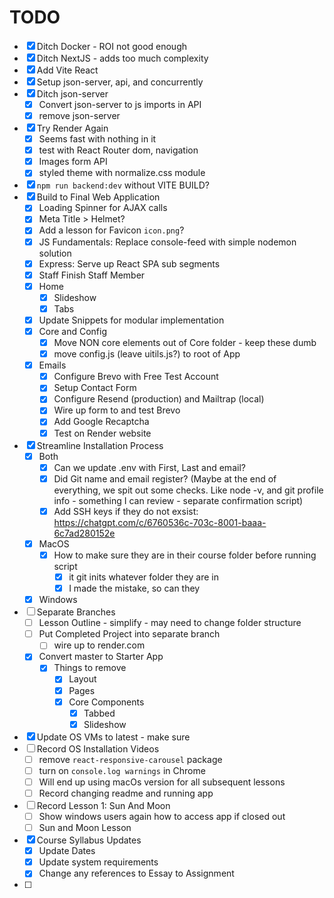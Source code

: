 # TODO

-   [x] Ditch Docker - ROI not good enough
-   [x] Ditch NextJS - adds too much complexity
-   [x] Add Vite React
-   [x] Setup json-server, api, and concurrently
-   [x] Ditch json-server
    -   [x] Convert json-server to js imports in API
    -   [x] remove json-server
-   [x] Try Render Again
    -   [x] Seems fast with nothing in it
    -   [x] test with React Router dom, navigation
    -   [x] Images form API
    -   [x] styled theme with normalize.css module
-   [x] `npm run backend:dev` without VITE BUILD?
-   [x] Build to Final Web Application
    -   [x] Loading Spinner for AJAX calls
    -   [x] Meta Title > Helmet?
    -   [x] Add a lesson for Favicon `icon.png`?
    -   [x] JS Fundamentals: Replace console-feed with simple nodemon solution
    -   [x] Express: Serve up React SPA sub segments
    -   [x] Staff Finish Staff Member
    -   [x] Home
        -   [x] Slideshow
        -   [x] Tabs
    -   [x] Update Snippets for modular implementation
    -   [x] Core and Config
        -   [x] Move NON core elements out of Core folder - keep these dumb
        -   [x] move config.js (leave uitils.js?) to root of App
    -   [x] Emails
        -   [x] Configure Brevo with Free Test Account
        -   [x] Setup Contact Form
        -   [x] Configure Resend (production) and Mailtrap (local)
        -   [x] Wire up form to and test Brevo
        -   [x] Add Google Recaptcha
        -   [x] Test on Render website
-   [x] Streamline Installation Process
    -   [x] Both
        -   [x] Can we update .env with First, Last and email?
        -   [x] Did Git name and email register? (Maybe at the end of everything, we spit out some checks. Like node -v, and git profile info - something I can review - separate confirmation script)
        -   [x] Add SSH keys if they do not exsist: https://chatgpt.com/c/6760536c-703c-8001-baaa-6c7ad280152e
    -   [x] MacOS
        -   [x] How to make sure they are in their course folder before running script
            -   [x] it git inits whatever folder they are in
            -   [x] I made the mistake, so can they
    -   [x] Windows
-   [ ] Separate Branches
    -   [ ] Lesson Outline - simplify - may need to change folder structure
    -   [ ] Put Completed Project into separate branch
        -   [ ] wire up to render.com
    -   [x] Convert master to Starter App
        -   [x] Things to remove
            -   [x] Layout
            -   [x] Pages
            -   [x] Core Components
                -   [x] Tabbed
                -   [x] Slideshow
-   [x] Update OS VMs to latest - make sure
-   [ ] Record OS Installation Videos
    -   [ ] remove `react-responsive-carousel` package
    -   [ ] turn on `console.log warnings` in Chrome
    -   [ ] Will end up using macOs version for all subsequent lessons
    -   [ ] Record changing readme and running app
-   [ ] Record Lesson 1: Sun And Moon
    -   [ ] Show windows users again how to access app if closed out
    -   [ ] Sun and Moon Lesson
-   [x] Course Syllabus Updates
    -   [x] Update Dates
    -   [x] Update system requirements
    -   [x] Change any references to Essay to Assignment
-   [ ]
